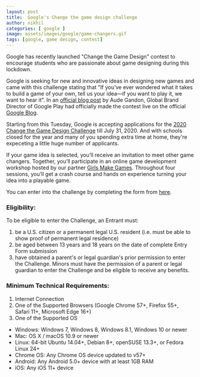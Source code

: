 ```yaml
---
layout: post
title:  Google's Change the game design challenge
author: nikhil
categories: [ google ]
image: assets/images/google/game-changers.gif
tags: [google, game design, contest]
---
```


Google has recently launched "Change the Game Design" contest to encourage students who are passionate about game designing during this lockdown.  

Google is seeking for new and innovative ideas in designing new games and came with this challenge stating that "If you’ve ever wondered what it takes to build a game of your own, tell us your idea—if you want to play it, we want to hear it". In an <a href="https://www.blog.google/products/google-play/change-the-game-design-challenge/" target="_blank">official blog post</a> by Aude Gandon, Global Brand Director of Google Play had officially made the contest live on the official <a href="https://www.blog.google/" target="_blank">Google Blog</a>.  

Starting from this Tuesday, Google is accepting applications for the <a href="https://play.google.com/about/changethegame/designchallenge2020/" target="_blank">2020 Change the Game Design Challenge</a> till July 31, 2020. And with schools closed for the year and many of you spending extra time at home, they're expeceting a little huge number of applicants.  

If your game idea is selected, you’ll receive an invitation to meet other game changers. Together, you’ll participate in an online game development workshop hosted by our partner <a href="https://www.girlsmakegames.com/" target="_blank">Girls Make Games</a>. Throughout four sessions, you’ll get a crash course and hands on experience turning your idea into a playable game.  

You can enter into the challenge by completing the form from <a href="https://play.google.com/about/changethegame/designchallenge2020/enter/" target="_blank">here</a>.

### Eligibility:  

To be eligible to enter the Challenge, an Entrant must: 
1. be a U.S. citizen or a permanent legal U.S. resident (i.e. must be able to show proof of permanent legal residence)   
2. be aged between 13 years and 18 years on the date of complete Entry Form submission   
3. have obtained a parent's or legal guardian's prior permission to enter the Challenge. Minors must have the permission of a parent or legal guardian to enter the Challenge and be eligible to receive any benefits.

### Minimum Technical Requirements:  

1. Internet Connection  
2. One of the Supported Browsers (Google Chrome 57+, Firefox 55+, Safari 11+, Microsoft Edge 16+)  
3. One of the Supported OS  
  * Windows: Windows 7, Windows 8, Windows 8.1, Windows 10 or newer  
  * Mac: OS X / macOS 10.9 or newer  
  * Linux: 64-bit Ubuntu 14.04+, Debian 8+, openSUSE 13.3+, or Fedora Linux 24+  
  * Chrome OS: Any Chrome OS device updated to v57+  
  * Android: Any Android 5.0+ device with at least 1GB RAM  
  * iOS: Any iOS 11+ device  



